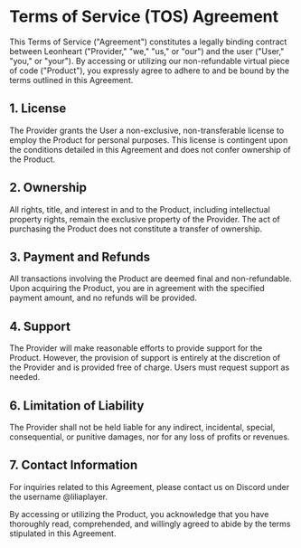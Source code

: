 # Terms of Service (TOS) Agreement

This Terms of Service ("Agreement") constitutes a legally binding contract between Leonheart ("Provider," "we," "us," or "our") and the user ("User," "you," or "your"). By accessing or utilizing our non-refundable virtual piece of code ("Product"), you expressly agree to adhere to and be bound by the terms outlined in this Agreement.

## 1. License

The Provider grants the User a non-exclusive, non-transferable license to employ the Product for personal purposes. This license is contingent upon the conditions detailed in this Agreement and does not confer ownership of the Product.

## 2. Ownership

All rights, title, and interest in and to the Product, including intellectual property rights, remain the exclusive property of the Provider. The act of purchasing the Product does not constitute a transfer of ownership.

## 3. Payment and Refunds

All transactions involving the Product are deemed final and non-refundable. Upon acquiring the Product, you are in agreement with the specified payment amount, and no refunds will be provided.

## 4. Support

The Provider will make reasonable efforts to provide support for the Product. However, the provision of support is entirely at the discretion of the Provider and is provided free of charge. Users must request support as needed.

## 6. Limitation of Liability

The Provider shall not be held liable for any indirect, incidental, special, consequential, or punitive damages, nor for any loss of profits or revenues.

## 7. Contact Information

For inquiries related to this Agreement, please contact us on Discord under the username @liliaplayer.

By accessing or utilizing the Product, you acknowledge that you have thoroughly read, comprehended, and willingly agreed to abide by the terms stipulated in this Agreement.